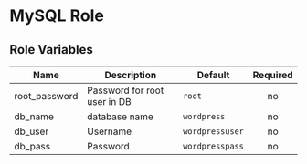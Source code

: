 # MySQL Role

## Role Variables

| Name          | Description                  | Default         | Required |
| ------------- | ---------------------------- | --------------- | :------: |
| root_password | Password for root user in DB | `root`          |    no    |
| db_name       | database name                | `wordpress`     |    no    |
| db_user       | Username                     | `wordpressuser` |    no    |
| db_pass       | Password                     | `wordpresspass` |    no    |
